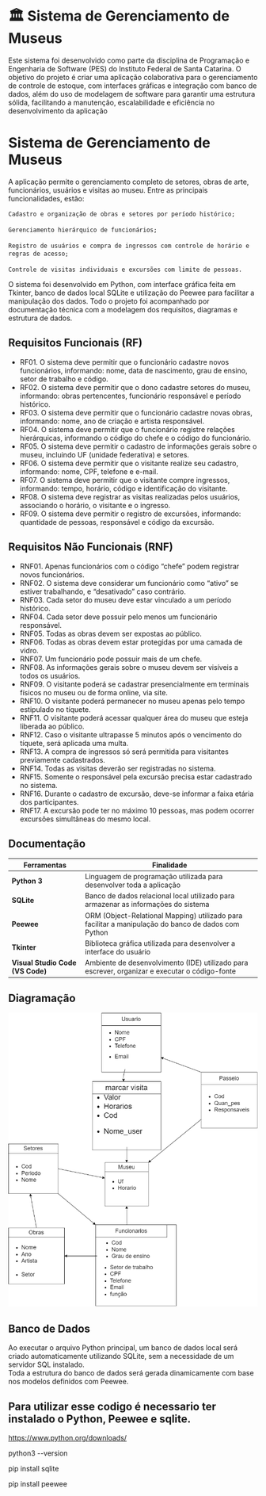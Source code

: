 
# 🏛️ Sistema de Gerenciamento de Museus

Este sistema foi desenvolvido como parte da disciplina de Programação e Engenharia de Software (PES) do Instituto Federal de Santa Catarina. O objetivo do projeto é criar uma aplicação colaborativa para o gerenciamento de controle de estoque, com interfaces gráficas e integração com banco de dados, além do uso de modelagem de software para garantir uma estrutura sólida, facilitando a manutenção, escalabilidade e eficiência no desenvolvimento da aplicação




# Sistema de Gerenciamento de Museus

A aplicação permite o gerenciamento completo de setores, obras de arte, funcionários, usuários e visitas ao museu. Entre as principais funcionalidades, estão:

    Cadastro e organização de obras e setores por período histórico;

    Gerenciamento hierárquico de funcionários;

    Registro de usuários e compra de ingressos com controle de horário e regras de acesso;

    Controle de visitas individuais e excursões com limite de pessoas.

O sistema foi desenvolvido em Python, com interface gráfica feita em Tkinter, banco de dados local SQLite e utilização do Peewee para facilitar a manipulação dos dados. Todo o projeto foi acompanhado por documentação técnica com a modelagem dos requisitos, diagramas e estrutura de dados.




## Requisitos Funcionais (RF)


- RF01. O sistema deve permitir que o funcionário cadastre novos funcionários, informando: nome, data de nascimento, grau de ensino, setor de trabalho e código.
- RF02. O sistema deve permitir que o dono cadastre setores do museu, informando: obras pertencentes, funcionário responsável e período histórico. 
- RF03. O sistema deve permitir que o funcionário cadastre novas obras, informando: nome, ano de criação e artista responsável.
- RF04. O sistema deve permitir que o funcionário registre relações hierárquicas, informando o código do chefe e o código do funcionário.
- RF05. O sistema deve permitir o cadastro de informações gerais sobre o museu, incluindo UF (unidade federativa) e setores.
- RF06. O sistema deve permitir que o visitante realize seu cadastro, informando: nome, CPF, telefone e e-mail.
- RF07. O sistema deve permitir que o visitante compre ingressos, informando: tempo, horário, código e identificação do visitante.
- RF08. O sistema deve registrar as visitas realizadas pelos usuários, associando o horário, o visitante e o ingresso.
- RF09. O sistema deve permitir o registro de excursões, informando: quantidade de pessoas, responsável e código da excursão.


## Requisitos Não Funcionais (RNF)

- RNF01. Apenas funcionários com o código “chefe” podem registrar novos funcionários.
- RNF02. O sistema deve considerar um funcionário como “ativo” se estiver trabalhando, e “desativado” caso contrário.
- RNF03. Cada setor do museu deve estar vinculado a um período histórico.
- RNF04. Cada setor deve possuir pelo menos um funcionário responsável.
- RNF05. Todas as obras devem ser expostas ao público.
- RNF06. Todas as obras devem estar protegidas por uma camada de vidro.
- RNF07. Um funcionário pode possuir mais de um chefe.
- RNF08. As informações gerais sobre o museu devem ser visíveis a todos os usuários.
- RNF09. O visitante poderá se cadastrar presencialmente em terminais físicos no museu ou de forma online, via site.
- RNF10. O visitante poderá permanecer no museu apenas pelo tempo estipulado no tíquete.
- RNF11. O visitante poderá acessar qualquer área do museu que esteja liberada ao público.
- RNF12. Caso o visitante ultrapasse 5 minutos após o vencimento do tíquete, será aplicada uma multa.
- RNF13. A compra de ingressos só será permitida para visitantes previamente cadastrados.
- RNF14. Todas as visitas deverão ser registradas no sistema.
- RNF15. Somente o responsável pela excursão precisa estar cadastrado no sistema.
- RNF16. Durante o cadastro de excursão, deve-se informar a faixa etária dos participantes.
- RNF17. A excursão pode ter no máximo 10 pessoas, mas podem ocorrer excursões simultâneas do mesmo local.


## Documentação

| Ferramentas             | Finalidade                                                                 |
|-------------------------|---------------------------------------------------------------------------|
| **Python 3**            | Linguagem de programação utilizada para desenvolver toda a aplicação      |
| **SQLite**              | Banco de dados relacional local utilizado para armazenar as informações do sistema |
| **Peewee**              | ORM (Object-Relational Mapping) utilizado para facilitar a manipulação do banco de dados com Python |
| **Tkinter**             | Biblioteca gráfica utilizada para desenvolver a interface do usuário       |
| **Visual Studio Code (VS Code)** | Ambiente de desenvolvimento (IDE) utilizado para escrever, organizar e executar o código-fonte |

## Diagramação 


![Diagrama](requisitosdiagrama/diagrama.drawio.png)


## Banco de Dados

Ao executar o arquivo Python principal, um banco de dados local será criado automaticamente utilizando SQLite, sem a necessidade de um servidor SQL instalado.  
Toda a estrutura do banco de dados será gerada dinamicamente com base nos modelos definidos com Peewee.


## Para utilizar esse codigo é necessario ter instalado o Python, Peewee e sqlite.

https://www.python.org/downloads/

python3 --version

pip install sqlite

pip install peewee
  





